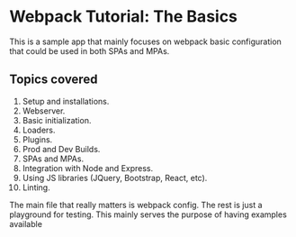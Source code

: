 # Webpack Tutorial: The Basics

This is a sample app that mainly focuses on webpack basic configuration that could be used in both SPAs and MPAs. 

## Topics covered

1. Setup and installations.
2. Webserver.
3. Basic initialization.
4. Loaders.
5. Plugins.
6. Prod and Dev Builds.
7. SPAs and MPAs.
8. Integration with Node and Express.
9. Using JS libraries (JQuery, Bootstrap, React, etc).
10. Linting.

The main file that really matters is webpack config. The rest is just a playground for testing. This mainly serves the purpose of having examples available
